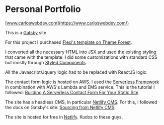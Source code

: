 # Personal Portfolio

[www.carloswebdev.com](https://www.carloswebdev.com/)

This is a [Gatsby](https://www.gatsbyjs.org/) site.

For this project I purchased [Flexi's template on Theme Forest](https://themeforest.net/item/flexi-personal-portfolio-html5-template/22514193).

I converted all the necessary HTML into JSX and used the existing styling that came with the template. I did some customizations with standard CSS but mostly through [Styled Components](https://www.styled-components.com/).

All the Javascript/Jquery logic had to be replaced with ReactJS logic.

The contact form logic is hosted on AWS. I used the [Serverless Framework](https://serverless.com/framework/) in combination with AWS's Lambda and EMS service. This is the tutorial I followed: [Building A Serverless Contact Form For Your Static Site](https://www.smashingmagazine.com/2018/05/building-serverless-contact-form-static-website/).

The site has a headless CMS, in particular [Netlify CMS](https://www.netlifycms.org/). For this, I followed the docs on Gatsby's site: [Sourcing from Netlify CMS](https://www.gatsbyjs.org/docs/sourcing-from-netlify-cms/#sourcing-from-netlify-cms).

The site is hosted for free in [Netlify](https://www.netlify.com/). Kudos to these guys.
